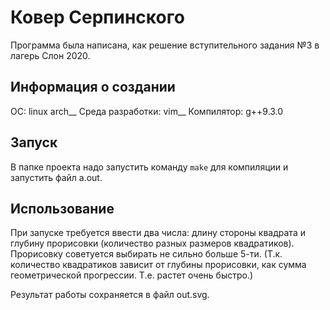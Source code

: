 # Ковер Серпинского

Программа была написана, как решение вступительного задания №3 в лагерь Слон 2020. 

## Информация о создании
ОС: linux arch__
Среда разработки: vim__
Компилятор: g++9.3.0

## Запуск
В папке проекта надо запустить команду `make` для компиляции и запустить файл a.out.

## Использование
При запуске требуется ввести два числа: длину стороны квадрата и глубину прорисовки (количество разных размеров квадратиков). Прорисовку советуется выбирать не сильно больше 5-ти. (Т.к. количество квадратиков зависит от глубины прорисовки, как сумма геометрической прогрессии. Т.е. растет очень быстро.)

Результат работы сохраняется в файл out.svg.
